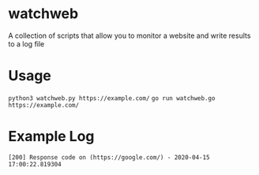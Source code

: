 # watchweb
A collection of scripts that allow you to monitor a website and write results to a log file

# Usage
`python3 watchweb.py https://example.com/`
`go run watchweb.go https://example.com/`

# Example Log
`[200] Response code on (https://google.com/) - 2020-04-15 17:00:22.819304`
